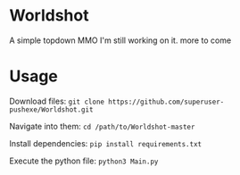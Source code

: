 # Worldshot
A simple topdown MMO
I'm still working on it.
more to come
# Usage
Download files: ```git clone https://github.com/superuser-pushexe/Worldshot.git```

Navigate into them: ```cd /path/to/Worldshot-master```

Install dependencies: ```pip install requirements.txt```

Execute the python file: ```python3 Main.py```
